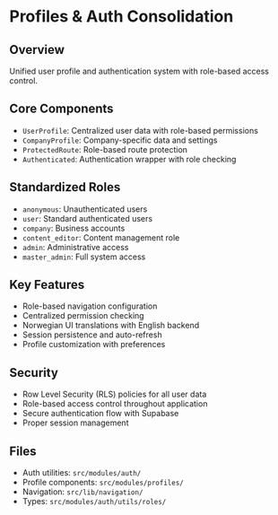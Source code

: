 # Profiles & Auth Consolidation

## Overview
Unified user profile and authentication system with role-based access control.

## Core Components
- `UserProfile`: Centralized user data with role-based permissions
- `CompanyProfile`: Company-specific data and settings
- `ProtectedRoute`: Role-based route protection
- `Authenticated`: Authentication wrapper with role checking

## Standardized Roles
- `anonymous`: Unauthenticated users
- `user`: Standard authenticated users
- `company`: Business accounts
- `content_editor`: Content management role
- `admin`: Administrative access
- `master_admin`: Full system access

## Key Features
- Role-based navigation configuration
- Centralized permission checking
- Norwegian UI translations with English backend
- Session persistence and auto-refresh
- Profile customization with preferences

## Security
- Row Level Security (RLS) policies for all user data
- Role-based access control throughout application
- Secure authentication flow with Supabase
- Proper session management

## Files
- Auth utilities: `src/modules/auth/`
- Profile components: `src/modules/profiles/`
- Navigation: `src/lib/navigation/`
- Types: `src/modules/auth/utils/roles/`